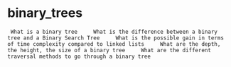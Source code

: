 # binary_trees
     What is a binary tree     What is the difference between a binary tree and a Binary Search Tree     What is the possible gain in terms of time complexity compared to linked lists     What are the depth, the height, the size of a binary tree     What are the different traversal methods to go through a binary tree 
